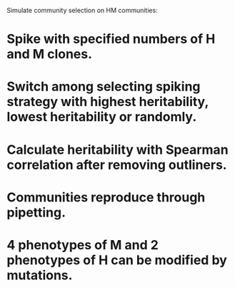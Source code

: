 Simulate community selection on HM communities:
# Spike with specified numbers of H and M clones.
# Switch among selecting spiking strategy with highest heritability, lowest heritability or randomly.
# Calculate heritability with Spearman correlation after removing outliners.
# Communities reproduce through pipetting.
# 4 phenotypes of M and 2 phenotypes of H can be modified by mutations.
